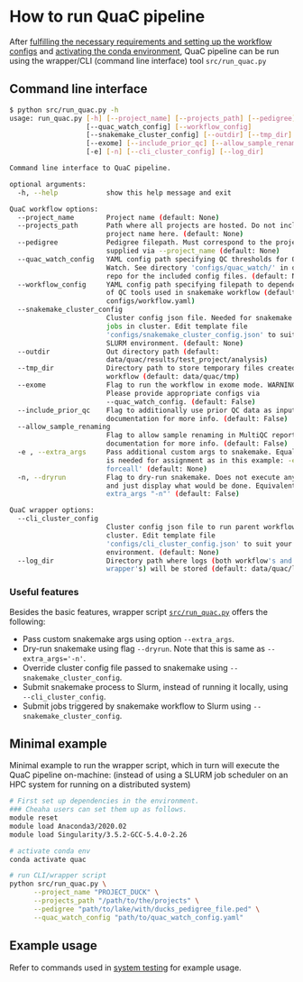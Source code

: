 # How to run QuaC pipeline

After [fulfilling the necessary requirements and setting up the workflow configs](./reqts_configs.md) and [activating
the conda environment](./installation.md), QuaC pipeline can be run using the wrapper/CLI (command line interface) tool
`src/run_quac.py`


## Command line interface

```sh
$ python src/run_quac.py -h
usage: run_quac.py [-h] [--project_name] [--projects_path] [--pedigree]
                   [--quac_watch_config] [--workflow_config]
                   [--snakemake_cluster_config] [--outdir] [--tmp_dir]
                   [--exome] [--include_prior_qc] [--allow_sample_renaming]
                   [-e] [-n] [--cli_cluster_config] [--log_dir]

Command line interface to QuaC pipeline.

optional arguments:
  -h, --help            show this help message and exit

QuaC workflow options:
  --project_name        Project name (default: None)
  --projects_path       Path where all projects are hosted. Do not include
                        project name here. (default: None)
  --pedigree            Pedigree filepath. Must correspond to the project
                        supplied via --project_name (default: None)
  --quac_watch_config   YAML config path specifying QC thresholds for QuaC-
                        Watch. See directory 'configs/quac_watch/' in quac
                        repo for the included config files. (default: None)
  --workflow_config     YAML config path specifying filepath to dependencies
                        of QC tools used in snakemake workflow (default:
                        configs/workflow.yaml)
  --snakemake_cluster_config
                        Cluster config json file. Needed for snakemake to run
                        jobs in cluster. Edit template file
                        'configs/snakemake_cluster_config.json' to suit your
                        SLURM environment. (default: None)
  --outdir              Out directory path (default:
                        data/quac/results/test_project/analysis)
  --tmp_dir             Directory path to store temporary files created by the
                        workflow (default: data/quac/tmp)
  --exome               Flag to run the workflow in exome mode. WARNING:
                        Please provide appropriate configs via
                        --quac_watch_config. (default: False)
  --include_prior_qc    Flag to additionally use prior QC data as input. See
                        documentation for more info. (default: False)
  --allow_sample_renaming
                        Flag to allow sample renaming in MultiQC report. See
                        documentation for more info. (default: False)
  -e , --extra_args     Pass additional custom args to snakemake. Equal symbol
                        is needed for assignment as in this example: -e='--
                        forceall' (default: None)
  -n, --dryrun          Flag to dry-run snakemake. Does not execute anything,
                        and just display what would be done. Equivalent to '--
                        extra_args "-n"' (default: False)

QuaC wrapper options:
  --cli_cluster_config
                        Cluster config json file to run parent workflow job in
                        cluster. Edit template file
                        'configs/cli_cluster_config.json' to suit your SLURM
                        environment. (default: None)
  --log_dir             Directory path where logs (both workflow's and
                        wrapper's) will be stored (default: data/quac/logs)
```

### Useful features

Besides the basic features, wrapper script [`src/run_quac.py`](../src/run_quac.py) offers the following:

- Pass custom snakemake args using option `--extra_args`.
- Dry-run snakemake using flag `--dryrun`. Note that this is same as `--extra_args='-n'`.
- Override cluster config file passed to snakemake using `--snakemake_cluster_config`.
- Submit snakemake process to Slurm, instead of running it locally, using `--cli_cluster_config`. 
- Submit jobs triggered by snakemake workflow to Slurm using `--snakemake_cluster_config`.

## Minimal example

Minimal example to run the wrapper script, which in turn will execute the QuaC pipeline on-machine:
(instead of using a SLURM job scheduler on an HPC system for running on a distributed system)

```sh
# First set up dependencies in the environment. 
### Cheaha users can set them up as follows. 
module reset
module load Anaconda3/2020.02
module load Singularity/3.5.2-GCC-5.4.0-2.26

# activate conda env
conda activate quac

# run CLI/wrapper script
python src/run_quac.py \
      --project_name "PROJECT_DUCK" \
      --projects_path "/path/to/the/projects" \
      --pedigree "path/to/lake/with/ducks_pedigree_file.ped" \
      --quac_watch_config "path/to/quac_watch_config.yaml"
```

## Example usage

Refer to commands used in [system testing](./system_testing.md) for example usage.
